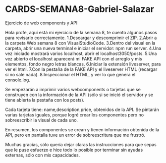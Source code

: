 # CARDS-SEMANA8-Gabriel-Salazar
Ejercicio de web components y API

Hola profe, aquí está mi ejercicio de la semana 8, te cuento algunos pasos para revisarlo correctamente.
1.Descargar y descomprimir el ZIP.
2.Abrir a la carpeta Web semana 8 con VisualStudioCode.
3.Dentro del visual en la carpeta, abrir una nueva terminal e iniciar el servidor: npm run server.
4.Una vez iniciado mostrará varios localhost, abrir el localhost3050/posts.
5.Una vez abierto el localhost aparecerá mi FAKE API con el arreglo y mis elementos, fondo negro letras blancas.
6.Iniciar la extensión liveserver, para ver el html.
7.Con la pestaña de la FAKE API y el liveserver HTML (recargar si no sale nada).
8.Inspeccionar el HTML, y ver lo que genera el console.log.

Se empezarán a imprimir varios webcomponents o tarjetas que se construyen con la información de la API (sólo si se inició el servidor y se tiene abierta la pestaña
con los posts).

Cada tarjeta tiene: name,description,price, obtenidos de la API.
Se pintarán varias tarjetas iguales, porque logré crear los componentes pero no sobreescribir la visual de cada uno.

En resumen, los componentes se crean y tienen información obtenida de la API, pero en pantalla tuve un error de sobreescritura que me frustró.

Muchas gracias, sólo quería dejar claras las instrucciones para que sepas que le puse esfuerzo e hice todo lo posible por terminar sin ayudas externas, sólo con mis
capacidades. 

